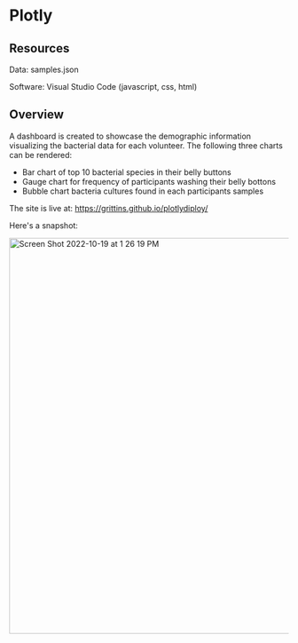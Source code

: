# Plotly 

## Resources

Data: samples.json

Software: Visual Studio Code (javascript, css, html)

## Overview

A dashboard is created to showcase the demographic information visualizing the bacterial data for each volunteer. 
The following three charts can be rendered: 
- Bar chart of top 10 bacterial species in their belly buttons
- Gauge chart for frequency of participants washing their belly bottons
- Bubble chart bacteria cultures found in each participants samples

The site is live at: https://grittins.github.io/plotlydiploy/

Here's a snapshot:

<img width="713" alt="Screen Shot 2022-10-19 at 1 26 19 PM" src="https://user-images.githubusercontent.com/104872971/196762569-526ba9c6-239a-44ff-a4ed-707711f529a8.png">
